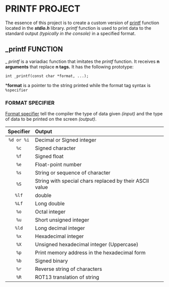 # PRINTF PROJECT

The essence of this project is to create a custom version of [printf](https://man7.org/linux/man-pages/man3/printf.3.html) function located in the ***stdio.h*** library. _printf_ function is used to print data to the standard output _(typically in the console)_ in a specified format. 

## _printf FUNCTION

_ _printf_ is a variadiac function that imitates the _printf_ function. It receives **n arguments** that replace **n tags.** It has the following prototype:

`int _printf(const char *format, ...);`

***format** is a pointer to the string printed while the format tag syntax is `%specifier`

### FORMAT SPECIFIER

[Format specifier](https://www.simplilearn.com/tutorials/c-tutorial/format-specifiers-in-c) tell the compiler the type of data given _(input)_ and the type of data to be printed on the screen _(output)_.

|Specifier | Output |
| :---: | :--- |
| `%d or %i` | Decimal or Signed integer |
| `%c` | Signed character |
| `%f` | Signed float |
| `%e` | Float-point number |
| `%s` | String or sequence of character |
| `%S` | String with special chars replaced by their ASCII value |
| `%lf` | double |
| `%Lf` | Long double |
| `%o` | Octal integer |
| `%u` | Short unsigned integer |
| `%ld` | Long decimal integer |
| `%x` | Hexadecimal integer |
| `%X` | Unsigned hexadecimal integer (Uppercase) |
| `%p` | Print memory address in the hexadecimal form |
| `%b` | Signed binary |
| `%r` | Reverse string of characters |
| `%R` | ROT13 translation of string |
 

